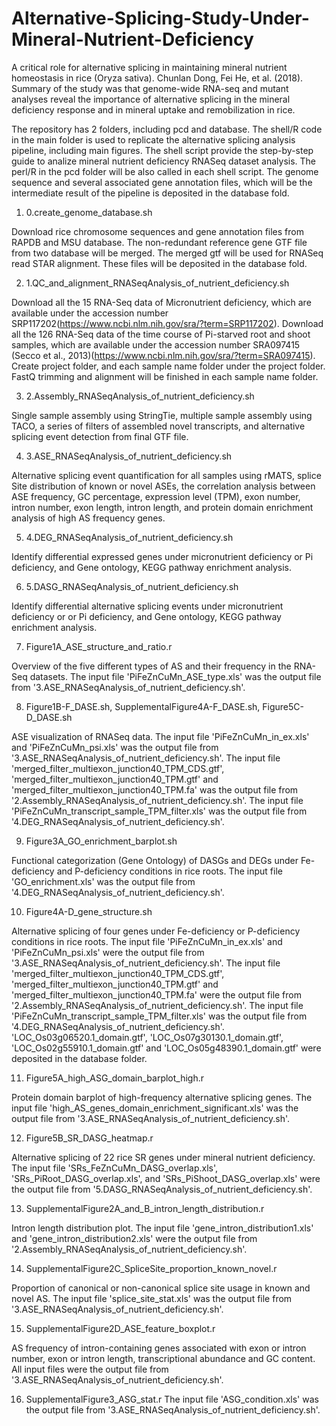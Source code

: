# Alternative-Splicing-Study-Under-Mineral-Nutrient-Deficiency

A critical role for alternative splicing in maintaining mineral nutrient homeostasis in rice (Oryza sativa). Chunlan Dong, Fei He, et al. (2018). Summary of the study was that genome-wide RNA-seq and mutant analyses reveal the importance of alternative splicing in the mineral deficiency response and in mineral uptake and remobilization in rice.

The repository has 2 folders, including pcd and database. The shell/R code in the main folder is used to replicate the alternative splicing analysis pipeline, including main figures. The shell script provide the step-by-step guide to analize mineral nutrient deficiency RNASeq dataset analysis. The perl/R in the pcd folder will be also called in each shell script. The genome sequence and several associated gene annotation files, which will be the intermediate result of the pipeline is deposited in the database fold. 
 
1. 0.create_genome_database.sh

Download rice chromosome sequences and gene annotation files from RAPDB and MSU database. The non-redundant reference gene GTF file from two database will be merged. The merged gtf will be used for RNASeq read STAR alignment. These files will be deposited in the database fold.

2. 1.QC_and_alignment_RNASeqAnalysis_of_nutrient_deficiency.sh

Download all the 15 RNA-Seq data of Micronutrient deficiency, which are available under the accession number SRP117202(https://www.ncbi.nlm.nih.gov/sra/?term=SRP117202). Download all the 126 RNA-Seq data of the time course of Pi-starved root and shoot samples, which are available under the accession number SRA097415 (Secco et al., 2013)(https://www.ncbi.nlm.nih.gov/sra/?term=SRA097415). Create project folder, and each sample name folder under the project folder. FastQ trimming and alignment will be finished in each sample name folder.

3. 2.Assembly_RNASeqAnalysis_of_nutrient_deficiency.sh

Single sample assembly using StringTie, multiple sample assembly using TACO, a series of filters of assembled novel transcripts, and alternative splicing event detection from final GTF file.

4. 3.ASE_RNASeqAnalysis_of_nutrient_deficiency.sh

Alternative splicing event quantification for all samples using rMATS, splice Site distribution of known or novel ASEs, the correlation analysis between ASE frequency, GC percentage, expression level (TPM), exon number, intron number, exon length, intron length, and protein domain enrichment analysis of high AS frequency genes.

5. 4.DEG_RNASeqAnalysis_of_nutrient_deficiency.sh

Identify differential expressed genes under micronutrient deficiency or Pi deficiency, and Gene ontology, KEGG pathway enrichment analysis.

6. 5.DASG_RNASeqAnalysis_of_nutrient_deficiency.sh

Identify differential alternative splicing events under micronutrient deficiency or or Pi deficiency, and Gene ontology, KEGG pathway enrichment analysis.

7. Figure1A_ASE_structure_and_ratio.r

Overview of the five different types of AS and their frequency in the RNA-Seq datasets. The input file 'PiFeZnCuMn_ASE_type.xls' was the output file from '3.ASE_RNASeqAnalysis_of_nutrient_deficiency.sh'.

8. Figure1B-F_DASE.sh, SupplementalFigure4A-F_DASE.sh, Figure5C-D_DASE.sh

ASE visualization of RNASeq data. The input file 'PiFeZnCuMn_in_ex.xls' and 'PiFeZnCuMn_psi.xls' was the output file from '3.ASE_RNASeqAnalysis_of_nutrient_deficiency.sh'. The input file 'merged_filter_multiexon_junction40_TPM_CDS.gtf', 'merged_filter_multiexon_junction40_TPM.gtf' and 'merged_filter_multiexon_junction40_TPM.fa' was the output file from '2.Assembly_RNASeqAnalysis_of_nutrient_deficiency.sh'. The input file 'PiFeZnCuMn_transcript_sample_TPM_filter.xls' was the output file from '4.DEG_RNASeqAnalysis_of_nutrient_deficiency.sh'.

9. Figure3A_GO_enrichment_barplot.sh

Functional categorization (Gene Ontology) of DASGs and DEGs under Fe-deficiency and P-deficiency conditions in rice roots. The input file 'GO_enrichment.xls' was the output file from '4.DEG_RNASeqAnalysis_of_nutrient_deficiency.sh'.

10. Figure4A-D_gene_structure.sh

Alternative splicing of four genes under Fe-deficiency or P-deficiency conditions in rice roots. The input file 'PiFeZnCuMn_in_ex.xls' and 'PiFeZnCuMn_psi.xls' were the output file from '3.ASE_RNASeqAnalysis_of_nutrient_deficiency.sh'. The input file 'merged_filter_multiexon_junction40_TPM_CDS.gtf', 'merged_filter_multiexon_junction40_TPM.gtf' and 'merged_filter_multiexon_junction40_TPM.fa' were the output file from '2.Assembly_RNASeqAnalysis_of_nutrient_deficiency.sh'. The input file 'PiFeZnCuMn_transcript_sample_TPM_filter.xls' was the output file from '4.DEG_RNASeqAnalysis_of_nutrient_deficiency.sh'. 'LOC_Os03g06520.1_domain.gtf', 'LOC_Os07g30130.1_domain.gtf', 'LOC_Os02g55910.1_domain.gtf' and 'LOC_Os05g48390.1_domain.gtf' were deposited in the database folder.

11. Figure5A_high_ASG_domain_barplot_high.r

Protein domain barplot of high-frequency alternative splicing genes. The input file 'high_AS_genes_domain_enrichment_significant.xls' was the output file from '3.ASE_RNASeqAnalysis_of_nutrient_deficiency.sh'.

12. Figure5B_SR_DASG_heatmap.r

Alternative splicing of 22 rice SR genes under mineral nutrient deficiency. The input file 'SRs_FeZnCuMn_DASG_overlap.xls', 'SRs_PiRoot_DASG_overlap.xls', and 'SRs_PiShoot_DASG_overlap.xls' were the output file from '5.DASG_RNASeqAnalysis_of_nutrient_deficiency.sh'.

13. SupplementalFigure2A_and_B_intron_length_distribution.r

Intron length distribution plot. The input file 'gene_intron_distribution1.xls' and 'gene_intron_distribution2.xls' were the output file from '2.Assembly_RNASeqAnalysis_of_nutrient_deficiency.sh'.

14. SupplementalFigure2C_SpliceSite_proportion_known_novel.r

Proportion of canonical or non-canonical splice site usage in known and novel AS. The input file 'splice_site_stat.xls' was the output file from '3.ASE_RNASeqAnalysis_of_nutrient_deficiency.sh'.

15. SupplementalFigure2D_ASE_feature_boxplot.r

AS frequency of intron-containing genes associated with exon or intron number, exon or intron length, transcriptional abundance and GC content. All input files were the output file from '3.ASE_RNASeqAnalysis_of_nutrient_deficiency.sh'.

16. SupplementalFigure3_ASG_stat.r 
The input file 'ASG_condition.xls' was the output file from '3.ASE_RNASeqAnalysis_of_nutrient_deficiency.sh'.
 

